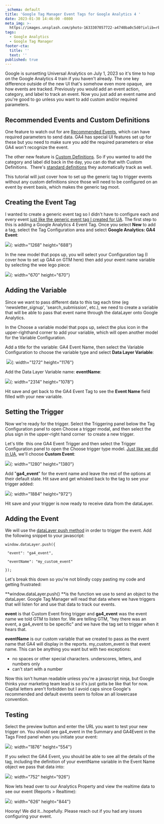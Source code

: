 ```yaml
---
_schema: default
title: 'Google Tag Manager Event Tags for Google Analytics 4 '
date: 2023-01-30 14:46:00 -0800
meta_img: >-
  https://images.unsplash.com/photo-1633307057722-a4740ba0c5d0?ixlib=rb-4.0.3&ixid=MnwxMjA3fDB8MHxwaG90by1wYWdlfHx8fGVufDB8fHx8&auto=format&fit=crop&w=1170&q=80
tags:
  - Google Analytics
  - Google Tag Manager
footer-cta:
  title: ''
  text: ''
published: true
---
```

Google is sunsetting Universal Analytics on July 1, 2023 so it's time to hop on the Google Analytics 4 train if you haven't already. The one key difference outside of the new UI that's somehow even more opaque,&nbsp; are how events are tracked. Previously you would add an event action, category, and label to track an event. Now you just add an event name and you're good to go unless you want to add custom and/or required parameters.

## Recommended Events and Custom Definitions

One feature to watch out for are [Recommended Events](https://support.google.com/analytics/answer/9267735?hl=en), which can have required parameters to send data. GA4 has special UI features set up for these but you need to make sure you add the required parameters or else GA4 won't recognize the event.&nbsp;

The other new feature is [Custom Definitions](https://support.google.com/analytics/answer/10075209). So if you wanted to add the category and label did back in the day, you can do that with Custom Definitions.&nbsp; There's [standard definitions](https://support.google.com/analytics/answer/9143382) they automatically track as well.&nbsp;

This tutorial will just cover how to set up the generic tag to trigger events without any custom definitions since those will need to be configured on an event by event basis, which makes the generic tag moot.&nbsp;

## Creating the Event Tag&nbsp;

I wanted to create a generic event tag so I didn't have to configure each and every event [just like the generic event tag I created for UA](/blog/tracking-google-analytics-events-with-google-tag-manager/). The first step to this is adding a Google Analytics 4 Event Tag. Once you select **New**&nbsp;to add a tag, select the Tag Configuration area and select **Google Analytics: GA4 Event**\:&nbsp;

![](/images/screen-shot-2023-01-30-at-3-23-43-pm.png){: width="1268" height="688"}

In the new model that pops up, you will select your Configuration tag (I cover how to set up GA4 on GTM here) then add your event name variable by selecting the wee lego piece:&nbsp;

![](/images/screen-shot-2023-01-30-at-3-30-39-pm.png){: width="670" height="670"}

## Adding the Variable

Since we want to pass different data to this tag each time (eg 'newsletter\_signup', 'search\_submission', etc.), we need to create a variable that will be able to pass that event name through the dataLayer onto Google Analytics.&nbsp;

In the Choose a variable model that pops up, select the plus icon in the upper-righthand corner to add your variable, which will open another model for the Variable Configuration.&nbsp;

Add a title for the variable: GA4 Event Name, then select the Variable Configuration to choose the variable type and select **Data Layer Variable**\:

&nbsp;![](/images/screen-shot-2023-01-30-at-3-39-09-pm.png){: width="1272" height="1176"}

Add the Data Layer Variable name: **eventName**\:&nbsp;

![](/images/screen-shot-2023-01-30-at-3-44-44-pm-1.png){: width="2314" height="1078"}

Hit save and get back to the GA4 Event Tag to see the **Event Name** field filled with your new variable.

## Setting the Trigger

Now we're ready for the trigger. Select the Triggering panel below the Tag Configuration panel to open Choose a trigger modal, and then select the plus sign in the upper-right hand corner &nbsp;to create a new trigger.&nbsp;

Let's title&nbsp; this one GA4 Event Trigger and then select the Trigger Configuration panel to open the Choose trigger type model. [Just like we did in UA](/blog/tracking-google-analytics-events-with-google-tag-manager/), we'll choose **Custom Event**\:&nbsp;

![](/images/screen-shot-2023-01-30-at-3-54-55-pm-1.png){: width="1280" height="1380"}

Add "**ga4\_event**" for the event name and leave the rest of the options at their default state. Hit save and get whisked back to the tag to see your trigger added:&nbsp;

![](/images/screen-shot-2023-01-30-at-4-00-20-pm.png){: width="1884" height="972"}

Hit save and your trigger is now ready to receive data from the dataLayer.&nbsp;

## Adding the Event&nbsp;

We will use the [dataLayer push method](https://support.google.com/tagmanager/answer/6164391?hl=en) in order to trigger the event. Add the following snippet to your javascript:&nbsp;

```
window.dataLayer.push({

 "event": "ga4_event",

 "eventName": "my_custom_event"

});
```

Let's break this down so you're not blindly copy pasting my code and getting frustrated:&nbsp;

**window.dataLayer.push()&nbsp;**is the function we use to send an object to the dataLayer. Google Tag Manager will read that data where we have triggers that will listen for and use that data to track our events.&nbsp;

**event**&nbsp;is that Custom Event firing trigger and **ga4\_event**&nbsp;was the event name we told GTM to listen for. We are telling GTM, "hey there was an event, a ga4\_event to be specific" and we have the tag set to trigger when it hears that.&nbsp;

**eventName**&nbsp;is our custom variable that we created to pass as the event name that GA4 will display in the reports. my\_custom\_event is that event name. This can be anything you want but with two exceptions:

* no spaces or other special characters. underscores, letters, and numbers only
* can't start with a number

Now this isn't human readable unless you're a javascript ninja, but Google thinks your marketing team lead is so it's just gotta be like that for now. Capital letters aren't forbidden but I avoid caps since Google's recommended and default events seem to follow an all lowercase convention.&nbsp;

## ​​Testing

Select the preview button and enter the URL you want to test your new trigger on. You should see ga4\_event in the Summary and GA4Event in the Tags Fired panel when you initiate your event:&nbsp;

![](/images/screen-shot-2023-01-30-at-4-22-48-pm.png){: width="1876" height="554"}

If you select the GA4 Event, you should be able to see all the details of the tag, including the definition of your eventName variable in the Event Name object we pass that data into:&nbsp;

![](/images/screen-shot-2023-01-30-at-4-25-40-pm.png){: width="752" height="926"}

Now lets head over to our Analytics Property and view the realtime data to see our event (Reports &gt; Realtime):&nbsp;

![](/images/screen-shot-2023-01-30-at-4-27-00-pm.png){: width="626" height="844"}

Hooray! We did it…hopefully. Please reach out if you had any issues configuring your event.&nbsp;